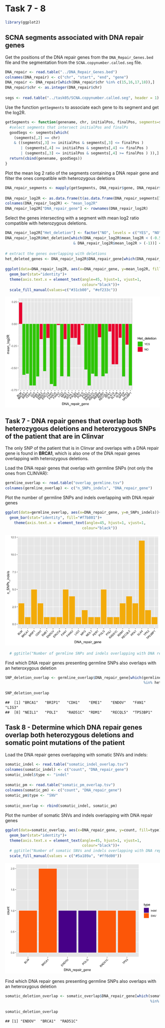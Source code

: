 Task 7 - 8
================

``` r
library(ggplot2)
```

## SCNA segments associated with DNA repair genes

Get the positions of the DNA repair genes from the
`DNA_Repair_Genes.bed` file and the segmentation from the
`SCNA.copynumber.called.seg` file.

``` r
DNA_repair <- read.table("../DNA_Repair_Genes.bed")
colnames(DNA_repair) <- c("chr", "start", "end", "gene")
DNA_repair <- DNA_repair[which(DNA_repair$chr %in% c(15,16,17,18)),]
DNA_repair$chr <- as.integer(DNA_repair$chr)

segs <- read.table("../task05/SCNA.copynumber.called.seg", header = 1)
```

Use the function `getSegments` to associate each gene to its segment and
get the log2R.

``` r
getSegments <- function(genename, chr, initialPos, finalPos, segments=segs){
  #select segments that intersect initialPos and finalPs
  goodSegs <- segments[which(
    (segments[,2] == chr)
    & ((segments[,3] >= initialPos & segments[,3] <= finalPos )
       | (segments[,4] >= initialPos & segments[,4] <= finalPos )
       | (segments[,3] <= initialPos & segments[,4] >= finalPos ) )),]
  return(cbind(genename, goodSegs))
}
```

Plot the mean log 2 ratio of the segments containing a DNA repair gene
and filter the ones compatible with heterozygous deletions

``` r
DNA_repair_segments <- mapply(getSegments, DNA_repair$gene, DNA_repair$chr, DNA_repair$start, DNA_repair$end)

DNA_repair_log2R <- as.data.frame(t(as.data.frame(DNA_repair_segments[7,])))
colnames(DNA_repair_log2R) <- "mean_log2R"
DNA_repair_log2R["DNA_repair_gene"] <- rownames(DNA_repair_log2R)
```

Select the genes intersecting with a segment with mean log2 ratio
compatible with heterozygous deletions.

``` r
DNA_repair_log2R["Het_deletion"] <- factor("NO", levels = c("YES", "NO"))
DNA_repair_log2R$Het_deletion[which(DNA_repair_log2R$mean_log2R < (-0.5)
                               & DNA_repair_log2R$mean_log2R > (-1))] <- "YES"

# extract the genes overlapping with deletions
het_deleted_genes <- DNA_repair_log2R$DNA_repair_gene[which(DNA_repair_log2R$Het_deletion=="YES")]

ggplot(data=DNA_repair_log2R, aes(x=DNA_repair_gene, y=mean_log2R, fill=Het_deletion))+
  geom_bar(stat="identity")+
  theme(axis.text.x = element_text(angle=45, hjust=1, vjust=1, 
                                   colour="black"))+
  scale_fill_manual(values=c("#31cb00", "#ef233c"))
```

![](task07_08_files/figure-gfm/SCNA_DNARepairGenes-1.png)<!-- -->

## Task 7 - DNA repair genes that overlap both heterozygous deletions and heterozygous SNPs of the patient that are in Clinvar

The only SNP of the patient that is in Clinvar and overlaps with a DNA
repair gene is found in **BRCA1**, which is also one of the DNA repair
genes overlapping with heterozygous deletions.

Load the DNA repair genes that overlap with germline SNPs (not only the
ones from CLINVAR):

``` r
germline_overlap <- read.table("overlap_germline.tsv")
colnames(germline_overlap) <- c("n_SNPs_indels", "DNA_repair_gene")
```

Plot the number of germline SNPs and indels overlapping with DNA repair
genes

``` r
ggplot(data=germline_overlap, aes(x=DNA_repair_gene, y=n_SNPs_indels))+
  geom_bar(stat="identity", fill="#f7b801")+
    theme(axis.text.x = element_text(angle=45, hjust=1, vjust=1, 
                                   colour="black"))
```

![](task07_08_files/figure-gfm/germline_overlap-1.png)<!-- -->

``` r
  # ggtitle("Number of germline SNPs and indels overlapping with DNA repair genes")
```

Find which DNA repair genes presenting germline SNPs also overlaps with
an heteroxygous deletion

``` r
SNP_deletion_overlap <- germline_overlap$DNA_repair_gene[which(germline_overlap$DNA_repair_gene 
                                                               %in% het_deleted_genes)]

SNP_deletion_overlap
```

    ##  [1] "BRCA1"   "BRIP1"   "CDH1"    "EME1"    "ENDOV"   "FAN1"    "LIG3"   
    ##  [8] "NEIL1"   "POLI"    "RAD51C"  "RDM1"    "RECQL5"  "TP53BP1"

## Task 8 - Determine which DNA repair genes overlap both heterozygous deletions and somatic point mutations of the patient

Load the DNA repair genes overlapping with somatic SNVs and indels:

``` r
somatic_indel <- read.table("somatic_indel_overlap.tsv")
colnames(somatic_indel) <- c("count", "DNA_repair_gene")
somatic_indel$type <- "indel"

somatic_pm <- read.table("somatic_pm_overlap.tsv")
colnames(somatic_pm) <- c("count", "DNA_repair_gene")
somatic_pm$type <- "SNV"

somatic_overlap <- rbind(somatic_indel, somatic_pm)
```

Plot the number of somatic SNVs and indels overlapping with DNA repair
genes

``` r
ggplot(data=somatic_overlap, aes(x=DNA_repair_gene, y=count, fill=type))+
  geom_bar(stat="identity")+
  theme(axis.text.x = element_text(angle=45, hjust=1, vjust=1, 
                                   colour="black"))+
  # ggtitle("Number of somatic SNVs and indels overlapping with DNA repair genes")+
  scale_fill_manual(values = c("#5a189a", "#ff6d00"))
```

![](task07_08_files/figure-gfm/somatic_overlap-1.png)<!-- -->

Find which DNA repair genes presenting germline SNPs also overlaps with
an heteroxygous deletion

``` r
somatic_deletion_overlap <- somatic_overlap$DNA_repair_gene[which(somatic_overlap$DNA_repair_gene
                                                                  %in% het_deleted_genes)]

somatic_deletion_overlap
```

    ## [1] "ENDOV"  "BRCA1"  "RAD51C"
